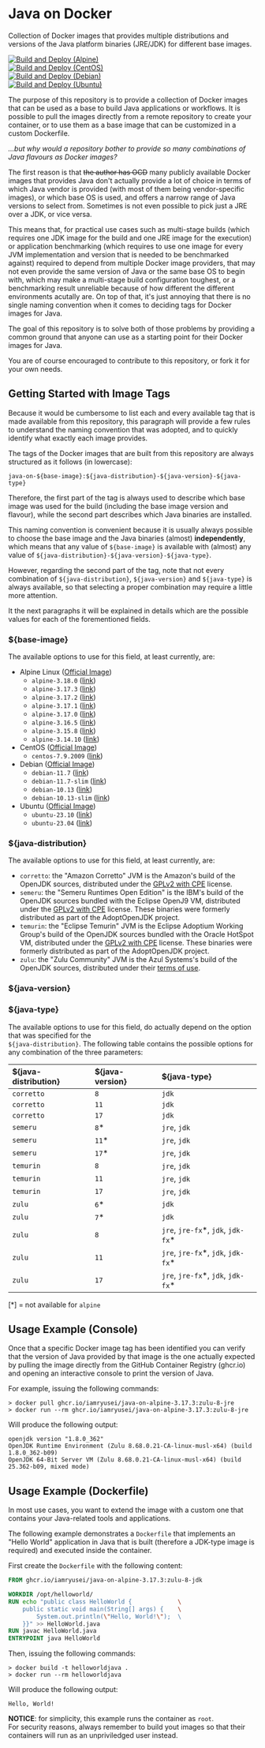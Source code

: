 # Java on Docker
Collection of Docker images that provides multiple distributions and versions of the Java platform binaries (JRE/JDK) for different base images.

[![Build and Deploy (Alpine)](https://github.com/iamryusei/java-on-docker/actions/workflows/continous-delivery-alpine.yml/badge.svg)](https://github.com/iamryusei/java-on-docker/actions/workflows/continous-delivery-alpine.yml)\
[![Build and Deploy (CentOS)](https://github.com/iamryusei/java-on-docker/actions/workflows/continous-delivery-centos.yml/badge.svg)](https://github.com/iamryusei/java-on-docker/actions/workflows/continous-delivery-centos.yml)\
[![Build and Deploy (Debian)](https://github.com/iamryusei/java-on-docker/actions/workflows/continous-delivery-debian.yml/badge.svg)](https://github.com/iamryusei/java-on-docker/actions/workflows/continous-delivery-debian.yml)\
[![Build and Deploy (Ubuntu)](https://github.com/iamryusei/java-on-docker/actions/workflows/continous-delivery-ubuntu.yml/badge.svg)](https://github.com/iamryusei/java-on-docker/actions/workflows/continous-delivery-ubuntu.yml)

The purpose of this repository is to provide a collection of Docker images that can be used as a base to build Java applications
or workflows. It is possible to pull the images directly from a remote repository to create your container, or to use them as a
base image that can be customized in a custom Dockerfile.

_...but why would a repository bother to provide so many combinations of Java flavours as Docker images?_

The first reason is that ~~the author has OCD~~ many publicly available Docker images that provides Java don't 
actually provide a lot of choice in terms of which Java vendor is provided (with most of them being vendor-specific images),
or which base OS is used, and offers a narrow range of Java versions to select from. Sometimes is not even
possible to pick just a JRE over a JDK, or vice versa.

This means that, for practical use cases such as multi-stage builds (which requires one JDK image for the build
and one JRE image for the execution) or application benchmarking (which requires to use one image for every JVM
implementation and version that is needed to be benchmarked against) required to depend from multiple Docker
image providers, that may not even provide the same version of Java or the same base OS to begin with, which may
make a multi-stage build configuration toughest, or a benchmarking result unreliable because of how different the
different environments acutally are.
On top of that, it's just annoying that there is no single naming convention when it comes to deciding tags for Docker images for Java.

The goal of this repository is to solve both of those problems by providing a common ground that anyone can use
as a starting point for their Docker images for Java.

You are of course encouraged to contribute to this repository, or fork it for your own needs.

## Getting Started with Image Tags
Because it would be cumbersome to list each and every available tag that is made available from this repository,
this paragraph will provide a few rules to understand the naming convention that was adopted, and to quickly
identify what exactly each image provides.

The tags of the Docker images that are built from this repository are always structured as it follows
(in lowercase):

`java-on-${base-image}:${java-distribution}-${java-version}-${java-type}`

Therefore, the first part of the tag is always used to describe which base image was used for the build
(including the base image version and flavour), while the second part describes which Java binaries are installed.

This naming convention is convenient because it is usually always possible to choose the base image and the
Java binaries (almost) **independently**, which means that any value of `${base-image}` is available with (almost)
any value of `${java-distribution}-${java-version}-${java-type}`.

However, regarding the second part of the tag, note that not every combination of `${java-distribution}`,
`${java-version}` and `${java-type}` is always available, so that selecting a proper combination may require
a little more attention.

It the next paragraphs it will be explained in details which are the possible values for each of the forementioned fields.

### ${base-image}
The available options to use for this field, at least currently, are:
- Alpine Linux ([Official Image](https://hub.docker.com/_/alpine))
    - `alpine-3.18.0` ([link](https://hub.docker.com/layers/library/alpine/3.18.0/images/sha256-c0669ef34cdc14332c0f1ab0c2c01acb91d96014b172f1a76f3a39e63d1f0bda?context=explore))
    - `alpine-3.17.3` ([link](https://hub.docker.com/layers/library/alpine/3.17.3/images/sha256-b6ca290b6b4cdcca5b3db3ffa338ee0285c11744b4a6abaa9627746ee3291d8d?context=explore))
    - `alpine-3.17.2` ([link](https://hub.docker.com/layers/library/alpine/3.17.2/images/sha256-c41ab5c992deb4fe7e5da09f67a8804a46bd0592bfdf0b1847dde0e0889d2bff?context=explore))
    - `alpine-3.17.1` ([link](https://hub.docker.com/layers/library/alpine/3.17.1/images/sha256-93d5a28ff72d288d69b5997b8ba47396d2cbb62a72b5d87cd3351094b5d578a0?context=explore))
    - `alpine-3.17.0` ([link](https://hub.docker.com/layers/library/alpine/3.17.0/images/sha256-c0d488a800e4127c334ad20d61d7bc21b4097540327217dfab52262adc02380c?context=explore))
    - `alpine-3.16.5` ([link](https://hub.docker.com/layers/library/alpine/3.16.5/images/sha256-8ef0049c5c2be88227e237a18458b2d63ac324f41f3a528d16d4569cea0422c1?context=explore))
    - `alpine-3.15.8` ([link](https://hub.docker.com/layers/library/alpine/3.15.8/images/sha256-82389ea44e50c696aba18393b168a833929506f5b29b9d75eb817acceb6d54ba?context=explore))
    - `alpine-3.14.10` ([link](https://hub.docker.com/layers/library/alpine/3.14.10/images/sha256-71859b0c62df47efaeae4f93698b56a8dddafbf041778fd668bbd1ab45a864f8?context=explore))
- CentOS ([Official Image](https://hub.docker.com/_/centos))
  - `centos-7.9.2009` ([link](https://hub.docker.com/layers/library/centos/7.9.2009/images/sha256-dead07b4d8ed7e29e98de0f4504d87e8880d4347859d839686a31da35a3b532f?context=explore))
- Debian ([Official Image](https://hub.docker.com/_/debian))
  - `debian-11.7` ([link](https://hub.docker.com/layers/library/debian/11.7/images/sha256-1bf0e24813ee8306c3fba1fe074793eb91c15ee580b61fff7f3f41662bc0031d?context=explore))
  - `debian-11.7-slim` ([link](https://hub.docker.com/layers/library/debian/11.7-slim/images/sha256-ac707220fbd7b67fc19b112cee8170b41a9e97f703f588b2cdbbcdcecdd8af57?context=explore))
  - `debian-10.13` ([link](https://hub.docker.com/layers/library/debian/10.13/images/sha256-a067a9e8b39d5f19659b3bc9fd4348f6319afabd0d6ba1fe3b43df108926ea92?context=explore))
  - `debian-10.13-slim` ([link](https://hub.docker.com/layers/library/debian/10.13-slim/images/sha256-9d0fb5b9d5318bf507d4507fc846e36a55de7a1198bfc63cf12a2f7c99011efa?context=explore))
- Ubuntu ([Official Image](https://hub.docker.com/_/ubuntu)) 
  - `ubuntu-23.10` ([link](https://hub.docker.com/layers/library/ubuntu/23.10/images/sha256-3853398d8cefdc1c02ca82cd809ab3ab3851728da0de68325389b7e53eb26acd?context=explore))
  - `ubuntu-23.04` ([link](https://hub.docker.com/layers/library/ubuntu/23.04/images/sha256-ce7f6664be1081be78dfcf319cb11d7bceeef17b32df373282a66fe940e47f6d?context=explore))

### ${java-distribution}
The available options to use for this field, at least currently, are:
- `corretto`: the "Amazon Corretto" JVM is the Amazon's build of the OpenJDK sources, distributed under the [GPLv2 with CPE](https://openjdk.org/legal/gplv2+ce.html) license.
- `semeru`: the "Semeru Runtimes Open Edition" is the IBM's build of the OpenJDK sources bundled with the Eclipse OpenJ9 VM, distributed under the [GPLv2 with CPE](https://openjdk.org/legal/gplv2+ce.html) license. These binaries were formerly distributed as part of the AdoptOpenJDK project.
- `temurin`: the "Eclipse Temurin" JVM is the Eclipse Adoptium Working Group's build of the OpenJDK sources bundled with the Oracle HotSpot VM, distributed under the [GPLv2 with CPE](https://openjdk.org/legal/gplv2+ce.html) license. These binaries were formerly distributed as part of the AdoptOpenJDK project.
- `zulu`: the "Zulu Community" JVM is the Azul Systems's build of the OpenJDK sources, distributed under their [terms of use](https://www.azul.com/products/core/openjdk-terms-of-use/).

### ${java-version}
### ${java-type}
The available options to use for this field, do actually depend on the option 
that was specified for the \
`${java-distribution}`.
The following table contains the possible options for any combination of the three parameters:

| ${java-distribution} | ${java-version} | ${java-type}                         |
| :------------------- | :-------------- | :----------------------------------- |
| `corretto`           | `8`             | `jdk`                                |
| `corretto`           | `11`            | `jdk`                                |
| `corretto`           | `17`            | `jdk`                                |
| `semeru`             | `8`\*           | `jre`, `jdk`                         |
| `semeru`             | `11`\*          | `jre`, `jdk`                         |
| `semeru`             | `17`\*          | `jre`, `jdk`                         |
| `temurin`            | `8`             | `jre`, `jdk`                         |
| `temurin`            | `11`            | `jre`, `jdk`                         |
| `temurin`            | `17`            | `jre`, `jdk`                         |
| `zulu`               | `6`\*           | `jdk`                                |
| `zulu`               | `7`\*           | `jdk`                                |
| `zulu`               | `8`             | `jre`, `jre-fx`\*, `jdk`, `jdk-fx`\* |
| `zulu`               | `11`            | `jre`, `jre-fx`\*, `jdk`, `jdk-fx`\* |
| `zulu`               | `17`            | `jre`, `jre-fx`\*, `jdk`, `jdk-fx`\* |

[*] = not available for `alpine`

## Usage Example (Console)
Once that a specific Docker image tag has been identified you can verify that
the version of Java provided by that image is the one actually expected by pulling
the image directly from the GitHub Container Registry (ghcr.io) and opening an
interactive console to print the version of Java.

For example, issuing the following commands:
```
> docker pull ghcr.io/iamryusei/java-on-alpine-3.17.3:zulu-8-jre
> docker run --rm ghcr.io/iamryusei/java-on-alpine-3.17.3:zulu-8-jre
```

Will produce the following output:
```
openjdk version "1.8.0_362"
OpenJDK Runtime Environment (Zulu 8.68.0.21-CA-linux-musl-x64) (build 1.8.0_362-b09)
OpenJDK 64-Bit Server VM (Zulu 8.68.0.21-CA-linux-musl-x64) (build 25.362-b09, mixed mode)
```

## Usage Example (Dockerfile)
In most use cases, you want to extend the image with a custom one that
contains your Java-related tools and applications.

The following example demonstrates a `Dockerfile` that implements
an "Hello World" application in Java that is built (therefore a JDK-type
image is required) and executed inside the container.

First create the `Dockerfile` with the following content:
```Dockerfile
FROM ghcr.io/iamryusei/java-on-alpine-3.17.3:zulu-8-jdk

WORKDIR /opt/helloworld/
RUN echo "public class HelloWorld {             \
    public static void main(String[] args) {    \
        System.out.println(\"Hello, World!\");  \ 
    }}" >> HelloWorld.java
RUN javac HelloWorld.java
ENTRYPOINT java HelloWorld
```

Then, issuing the following commands:
```
> docker build -t helloworldjava .
> docker run --rm helloworldjava
```

Will produce the following output:
```
Hello, World!
```

**NOTICE**: for simplicity, this example runs the container as `root`.\
For security reasons, always remember to build yout images so that
their containers will run as an unpriviledged user instead.